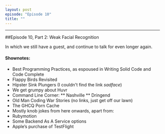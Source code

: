 ```yaml
---
layout: post
episode: "Episode 10"
title: ""
---
```


----

##Episode 10, Part 2: Weak Facial Recognition

In which we still have a guest, and continue to talk for even longer again.

#### Shownotes:

* Best Programming Practices, as espoused in Writing Solid Code and Code Complete
* Flappy Birds Revisited
* Hipster Sink Plungers (I couldn't find the link *sadface*)
* We get grumpy about Huvr
* Command Line Corner:
** Nashville
** Dringend
* Old Man Coding War Stories (no links, just get off our lawn)
* The GHCQ Porn Cache
* Mostly knob jokes from here onwards, apart from:
* Rubymotion
* Some Backend As A Service options
* Apple’s purchase of TestFlight
